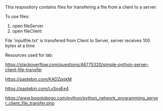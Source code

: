 
This respository contains files for transfering a file from a client to a server.

To use files:
1. open fileServer
2. open fileClient

File 'inputfile.txt' is transfered from Client to Server, server receives 100 bytes at a time

Resources used for lab:

https://stackoverflow.com/questions/46775320/simple-python-server-client-file-transfer

https://pastebin.com/KADZpqkM

https://pastebin.com/LySsgEe4

https://www.bogotobogo.com/python/python_network_programming_server_client_file_transfer.php